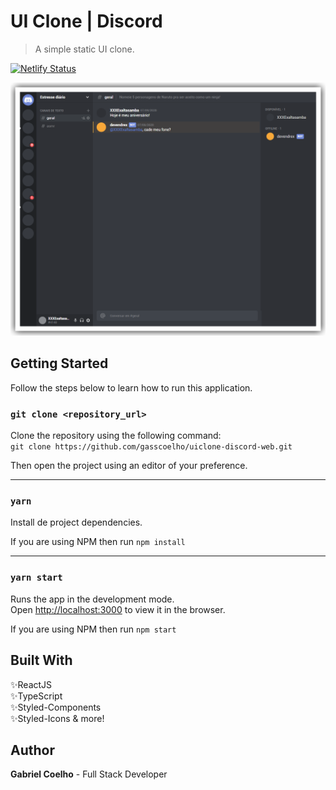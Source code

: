 # UI Clone | Discord

> A simple static UI clone.

[![Netlify Status](https://api.netlify.com/api/v1/badges/d25303a2-671f-4c61-8551-4f2330ef5de9/deploy-status)](https://app.netlify.com/sites/suspicious-visvesvaraya-3ce7f4/deploys)

![](.github/images/uiclone-discord.png)

## Getting Started

Follow the steps below to learn how to run this application.

### `git clone <repository_url>`

Clone the repository using the following command: <br />
`git clone https://github.com/gasscoelho/uiclone-discord-web.git`

Then open the project using an editor of your preference.

---

### `yarn`

Install de project dependencies.

If you are using NPM then run `npm install`

---

### `yarn start`

Runs the app in the development mode.<br />
Open [http://localhost:3000](http://localhost:3000) to view it in the browser.

If you are using NPM then run `npm start`

## Built With

✨ReactJS <br />
✨TypeScript <br />
✨Styled-Components <br />
✨Styled-Icons & more! <br />

## Author

**Gabriel Coelho** - Full Stack Developer
